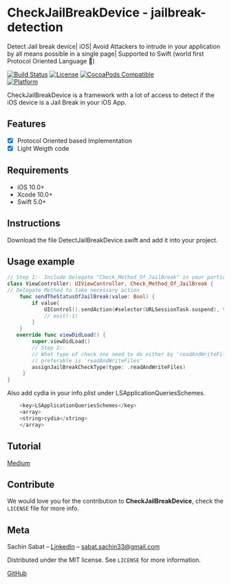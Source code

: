 # CheckJailBreakDevice - jailbreak-detection
Detect Jail break device| iOS| Avoid Attackers to intrude in your application by all means possible in a single page| Supported to Swift (world first Protocol Oriented Language 🤘)

[![Build Status][travis-image]][travis-url]
[![License][license-image]][license-url]
[![CocoaPods Compatible](https://img.shields.io/cocoapods/v/EZSwiftExtensions.svg)](https://img.shields.io/cocoapods/v/LFAlertController.svg)  
[![Platform](https://img.shields.io/cocoapods/p/LFAlertController.svg?style=flat)](http://cocoapods.org/pods/LFAlertController)

CheckJailBreakDevice is a framework with a lot of access to detect if the iOS device is a Jail Break in your iOS App.

## Features

- [x] Protocol Oriented based Implementation
- [x] Light Weigth code

## Requirements

- iOS 10.0+
- Xcode 10.0+
- Swift 5.0+

## Instructions
Download the file DetectJailBreakDevice.swift and add it into your project.

## Usage example
```swift
// Step 1:- Include Delegate "Check_Method_Of_JailBreak" in your particular ViewController/ AppDelegate.
class ViewController: UIViewController, Check_Method_Of_JailBreak {
// Delegate Method to take necessary action
    func sendTheStatusOfJailBreak(value: Bool) {
        if value{
            UIControl().sendAction(#selector(URLSessionTask.suspend), to: UIApplication.shared, for: nil)
            // exit(-1)
        }
    }
   override func viewDidLoad() {
        super.viewDidLoad()
        // Step 2:-
        // What type of check one need to do either by 'readAndWriteFiles' on system or by calling API of system to check if it can run child process
        // preferable is 'readAndWriteFiles'
        assignJailBreakCheckType(type: .readAndWriteFiles)
     }
}
```
Also add cydia in your info.plist under LSApplicationQueriesSchemes. 
```swift
    <key>LSApplicationQueriesSchemes</key>
    <array>
    <string>cydia</string>
    </array>
```

## Tutorial
[Medium](https://sabatsachin.medium.com/detect-jailbreak-device-in-swift-5-ios-programatically-da467028242d)

## Contribute

We would love you for the contribution to **CheckJailBreakDevice**, check the ``LICENSE`` file for more info.

## Meta

Sachin Sabat – [LinkedIn](https://www.linkedin.com/in/sachin-sabat-b9481831/) – sabat.sachin33@gmail.com

Distributed under the MIT license. See ``LICENSE`` for more information.

[GitHub](https://github.com/SachinSabat)

[swift-image]:https://img.shields.io/badge/swift-3.0-orange.svg
[swift-url]: https://swift.org/
[license-image]: https://img.shields.io/badge/License-MIT-blue.svg
[license-url]: LICENSE
[travis-image]: https://img.shields.io/travis/dbader/node-datadog-metrics/master.svg?style=flat-square
[travis-url]: https://travis-ci.org/dbader/node-datadog-metrics
[codebeat-image]: https://codebeat.co/badges/c19b47ea-2f9d-45df-8458-b2d952fe9dad
[codebeat-url]: https://codebeat.co/projects/github-com-vsouza-awesomeios-com
